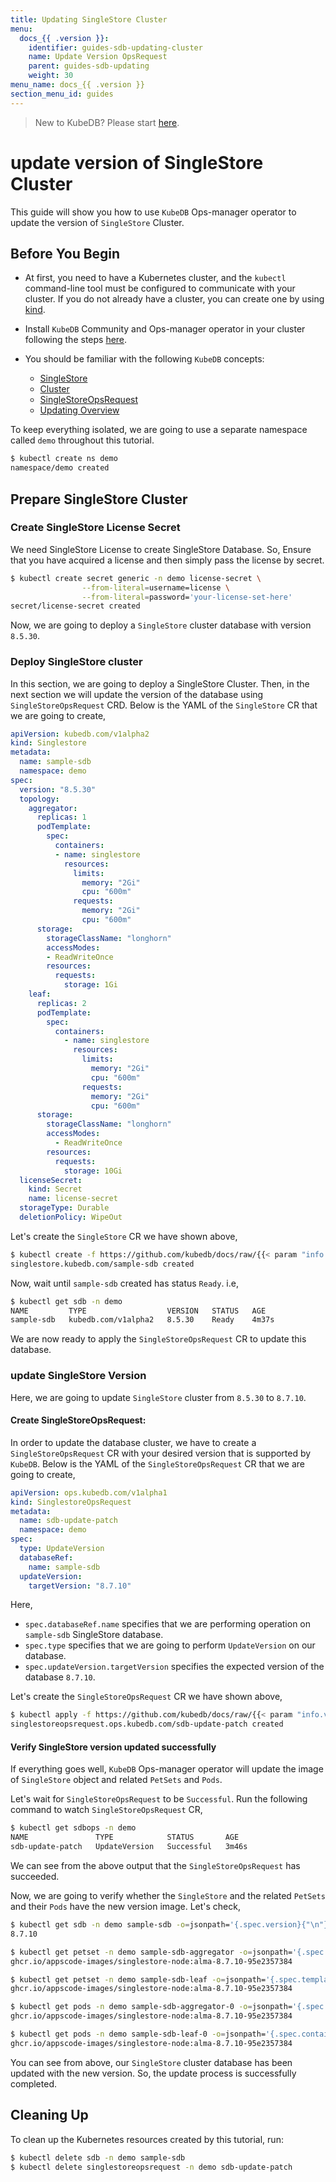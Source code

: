 ```yaml
---
title: Updating SingleStore Cluster
menu:
  docs_{{ .version }}:
    identifier: guides-sdb-updating-cluster
    name: Update Version OpsRequest
    parent: guides-sdb-updating
    weight: 30
menu_name: docs_{{ .version }}
section_menu_id: guides
---
```


> New to KubeDB? Please start [here](/docs/README.md).

# update version of SingleStore Cluster

This guide will show you how to use `KubeDB` Ops-manager operator to update the version of `SingleStore` Cluster.

## Before You Begin

- At first, you need to have a Kubernetes cluster, and the `kubectl` command-line tool must be configured to communicate with your cluster. If you do not already have a cluster, you can create one by using [kind](https://kind.sigs.k8s.io/docs/user/quick-start/).

- Install `KubeDB` Community and Ops-manager operator in your cluster following the steps [here](/docs/setup/README.md).

- You should be familiar with the following `KubeDB` concepts:
  - [SingleStore](/docs/guides/singlestore/concepts/singlestore.md)
  - [Cluster](/docs/guides/singlestore/clustering/overview/)
  - [SingleStoreOpsRequest](/docs/guides/singlestore/concepts/opsrequest.md)
  - [Updating Overview](/docs/guides/singlestore/update-version/overview/)

To keep everything isolated, we are going to use a separate namespace called `demo` throughout this tutorial.

```bash
$ kubectl create ns demo
namespace/demo created
```

## Prepare SingleStore Cluster

### Create SingleStore License Secret

We need SingleStore License to create SingleStore Database. So, Ensure that you have acquired a license and then simply pass the license by secret.

```bash
$ kubectl create secret generic -n demo license-secret \
                --from-literal=username=license \
                --from-literal=password='your-license-set-here'
secret/license-secret created
```

Now, we are going to deploy a `SingleStore` cluster database with version `8.5.30`.

### Deploy SingleStore cluster

In this section, we are going to deploy a SingleStore Cluster. Then, in the next section we will update the version of the database using `SingleStoreOpsRequest` CRD. Below is the YAML of the `SingleStore` CR that we are going to create,

```yaml
apiVersion: kubedb.com/v1alpha2
kind: Singlestore
metadata:
  name: sample-sdb
  namespace: demo
spec:
  version: "8.5.30"
  topology:
    aggregator:
      replicas: 1
      podTemplate:
        spec:
          containers:
          - name: singlestore
            resources:
              limits:
                memory: "2Gi"
                cpu: "600m"
              requests:
                memory: "2Gi"
                cpu: "600m"
      storage:
        storageClassName: "longhorn"
        accessModes:
        - ReadWriteOnce
        resources:
          requests:
            storage: 1Gi
    leaf:
      replicas: 2
      podTemplate:
        spec:
          containers:
            - name: singlestore
              resources:
                limits:
                  memory: "2Gi"
                  cpu: "600m"
                requests:
                  memory: "2Gi"
                  cpu: "600m"                      
      storage:
        storageClassName: "longhorn"
        accessModes:
          - ReadWriteOnce
        resources:
          requests:
            storage: 10Gi
  licenseSecret:
    kind: Secret
    name: license-secret
  storageType: Durable
  deletionPolicy: WipeOut

```

Let's create the `SingleStore` CR we have shown above,

```bash
$ kubectl create -f https://github.com/kubedb/docs/raw/{{< param "info.version" >}}/docs/guides/singlestore/update-version/cluster/examples/sample-sdb.yaml
singlestore.kubedb.com/sample-sdb created
```

Now, wait until `sample-sdb` created has status `Ready`. i.e,

```bash
$ kubectl get sdb -n demo
NAME         TYPE                  VERSION   STATUS   AGE
sample-sdb   kubedb.com/v1alpha2   8.5.30    Ready    4m37s
```

We are now ready to apply the `SingleStoreOpsRequest` CR to update this database.

### update SingleStore Version

Here, we are going to update `SingleStore` cluster from `8.5.30` to `8.7.10`.

#### Create SingleStoreOpsRequest:

In order to update the database cluster, we have to create a `SingleStoreOpsRequest` CR with your desired version that is supported by `KubeDB`. Below is the YAML of the `SingleStoreOpsRequest` CR that we are going to create,

```yaml
apiVersion: ops.kubedb.com/v1alpha1
kind: SinglestoreOpsRequest
metadata:
  name: sdb-update-patch
  namespace: demo
spec:
  type: UpdateVersion
  databaseRef:
    name: sample-sdb
  updateVersion:
    targetVersion: "8.7.10"
```

Here,

- `spec.databaseRef.name` specifies that we are performing operation on `sample-sdb` SingleStore database.
- `spec.type` specifies that we are going to perform `UpdateVersion` on our database.
- `spec.updateVersion.targetVersion` specifies the expected version of the database `8.7.10`.

Let's create the `SingleStoreOpsRequest` CR we have shown above,

```bash
$ kubectl apply -f https://github.com/kubedb/docs/raw/{{< param "info.version" >}}/docs/guides/singlestore/update-version/cluster/examples/sdbops-update.yaml
singlestoreopsrequest.ops.kubedb.com/sdb-update-patch created
```

#### Verify SingleStore version updated successfully 

If everything goes well, `KubeDB` Ops-manager operator will update the image of `SingleStore` object and related `PetSets` and `Pods`.

Let's wait for `SingleStoreOpsRequest` to be `Successful`.  Run the following command to watch `SingleStoreOpsRequest` CR,

```bash
$ kubectl get sdbops -n demo 
NAME               TYPE            STATUS       AGE
sdb-update-patch   UpdateVersion   Successful   3m46s
```

We can see from the above output that the `SingleStoreOpsRequest` has succeeded.

Now, we are going to verify whether the `SingleStore` and the related `PetSets` and their `Pods` have the new version image. Let's check,

```bash
$ kubectl get sdb -n demo sample-sdb -o=jsonpath='{.spec.version}{"\n"}'
8.7.10

$ kubectl get petset -n demo sample-sdb-aggregator -o=jsonpath='{.spec.template.spec.containers[0].image}{"\n"}'
ghcr.io/appscode-images/singlestore-node:alma-8.7.10-95e2357384

$ kubectl get petset -n demo sample-sdb-leaf -o=jsonpath='{.spec.template.spec.containers[0].image}{"\n"}'
ghcr.io/appscode-images/singlestore-node:alma-8.7.10-95e2357384

$ kubectl get pods -n demo sample-sdb-aggregator-0 -o=jsonpath='{.spec.containers[0].image}{"\n"}'
ghcr.io/appscode-images/singlestore-node:alma-8.7.10-95e2357384

$ kubectl get pods -n demo sample-sdb-leaf-0 -o=jsonpath='{.spec.containers[0].image}{"\n"}'
ghcr.io/appscode-images/singlestore-node:alma-8.7.10-95e2357384
```

You can see from above, our `SingleStore` cluster database has been updated with the new version. So, the update process is successfully completed.

## Cleaning Up

To clean up the Kubernetes resources created by this tutorial, run:

```bash
$ kubectl delete sdb -n demo sample-sdb
$ kubectl delete singlestoreopsrequest -n demo sdb-update-patch 
```